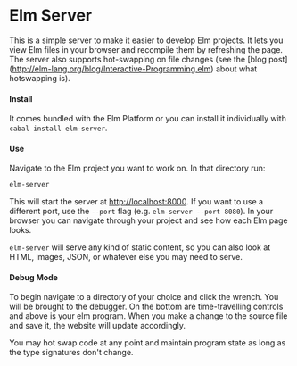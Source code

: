 # Elm Server

This is a simple server to make it easier to develop Elm projects. It lets you
view Elm files in your browser and recompile them by refreshing the page. The
server also supports hot-swapping on file changes (see the [blog post]
(http://elm-lang.org/blog/Interactive-Programming.elm) about what hotswapping is).

#### Install

It comes bundled with the Elm Platform or you can install it individually with
`cabal install elm-server`.


#### Use

Navigate to the Elm project you want to work on. In that directory run:

```bash
elm-server
```

This will start the server at [http://localhost:8000](http://localhost:8000).
If you want to use a different port, use the `--port` flag (e.g. `elm-server
--port 8080`). In your browser you can navigate through your project and see how
each Elm page looks.

`elm-server` will serve any kind of static content, so you can also look at HTML,
images, JSON, or whatever else you may need to serve.

#### Debug Mode

To begin navigate to a directory of your choice and click the wrench.
You will be brought to the debugger. On the bottom are time-travelling
controls and above is your elm program. When you make a change to the
source file and save it, the website will update accordingly.

You may hot swap code at any point and maintain program state as long
as the type signatures don't change.
